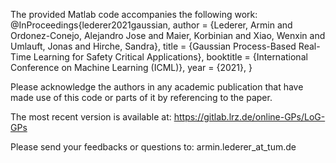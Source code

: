 The provided Matlab code accompanies the following work:
@InProceedings{lederer2021gaussian,
  author    = {Lederer, Armin and  Ordonez-Conejo, Alejandro Jose and Maier, Korbinian and Xiao, Wenxin and Umlauft, Jonas and Hirche, Sandra},
  title     = {Gaussian Process-Based Real-Time Learning for Safety Critical Applications},
  booktitle = {International Conference on Machine Learning (ICML)},
  year      = {2021},
}

Please acknowledge the authors in any academic publication that have made
use of this code or parts of it by referencing to the paper.

The most recent version is available at: https://gitlab.lrz.de/online-GPs/LoG-GPs


Please send your feedbacks or questions to:
armin.lederer_at_tum.de
